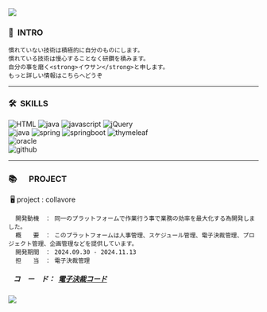 <img src="https://capsule-render.vercel.app/api?type=waving&color=46B8FF&height=200&section=header&text=LEEWOOSANG'S%20PORTFOLIO&fontSize=40&animation=fadeIn&fontAlign=67&fontAlignY=36" />

<div>
    <h3>👋<strong>&nbsp INTRO</strong></h3>

  
    慣れていない技術は積極的に自分のものにします。
    慣れている技術は慢心することなく研鑽を積みます。
    自分の事を磨く<strong>イウサン</strong>と申します。
    もっと詳しい情報はこちらへどうぞ

   
</div>
  <hr>
<div>
  <h3>🛠<strong>&nbsp SKILLS</strong></h3>
</div>
<div textalign=center>
    <img alt="HTML" src="https://img.shields.io/badge/html5-E34F26?style=for-the-badge&logo=html5&logoColor=white">
    <img alt="java" src="https://img.shields.io/badge/css-1572B6?style=for-the-badge&logo=css3&logoColor=white">
    <img alt="javascript" src="https://img.shields.io/badge/javascrip-F7DF1E?style=for-the-badge&logo=javascript&logoColor=black">
    <img alt="jQuery" src="https://img.shields.io/badge/jquery-0769AD?style=for-the-badge&logo=jquery&logoColor=white">
  <br>
    <img alt="java" src="https://img.shields.io/badge/java-007396?style=for-the-badge&logo=java&logoColor=white">
    <img alt="spring" src="https://img.shields.io/badge/spring-6DB33F?style=for-the-badge&logo=spring&logoColor=white">
    <img alt="springboot" src="https://img.shields.io/badge/springboot-6DB33F?style=for-the-badge&logo=springboot&logoColor=white">
    <img alt="thymeleaf" src="https://img.shields.io/badge/thymeleaf-005F0F?style=for-the-badge&logo=thymeleaf&logoColor=white">
  <br>
    <img alt="oracle" src="https://img.shields.io/badge/oracle-F80000?style=for-the-badge&logo=oracle&logoColor=white">
  <br>
    <img alt="github" src="https://img.shields.io/badge/github-181717?style=for-the-badge&logo=github&logoColor=white">
</div>
  <hr>


<h3>📚　<strong>&nbsp PROJECT</strong></h3>
&nbsp🖥 project : collavore

      
      開発動機　： 同一のプラットフォームで作業行う事で業務の効率を最大化する為開発しました。
      概　　要　： このプラットフォームは人事管理、スケジュール管理、電子決裁管理、プロジェクト管理、企画管理などを提供しています。
      開発期間　： 2024.09.30 - 2024.11.13
      担　　当　： 電子決裁管理

    
 <h5>&nbsp&nbsp&nbspコ　ー　ド： &nbsp<a href="https://github.com/leewoosang-hub/CollaVore/tree/master/demo/src/main/java/com/collavore/app/approvals">電子決裁コード</a></h5>



<img src="https://capsule-render.vercel.app/api?type=waving&color=46B8FF&height=200&section=footer&20render&fontSize=90" />
